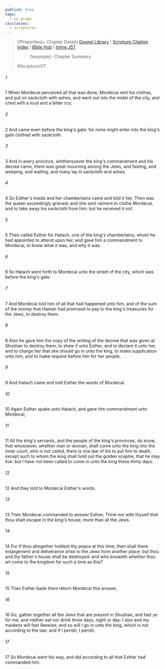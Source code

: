 ```yaml
---
publish: true
tags:
  - no-graph
cssclasses:
  - scriptures
---
```

>[!Properties]+ Chapter Details
>[Gospel Library](https://churchofjesuschrist.org/study/scriptures/ot/esth/4?lang=eng)    |    [Scripture Citation Index](https://scriptures.byu.edu/#07504::c07504)    |    [Bible Hub](https://biblehub.com/esther/4.htm)    |    [Inline JST](https://scripturetoolbox.com/html/ic/Esther/4.html)
>>[!example]- Chapter Summary
>> 
> 
>
>#Scripture/OT
###### 1
1 When Mordecai perceived all that was done, Mordecai rent his clothes, and put on sackcloth with ashes, and went out into the midst of the city, and cried with a loud and a bitter cry;
###### 2
2 And came even before the king's gate: for none might enter into the king's gate clothed with sackcloth.
###### 3
3 And in every province, whithersoever the king's commandment and his decree came, there was great mourning among the Jews, and fasting, and weeping, and wailing; and many lay in sackcloth and ashes.
###### 4
4 So Esther's maids and her chamberlains came and told it her. Then was the queen exceedingly grieved; and she sent raiment to clothe Mordecai, and to take away his sackcloth from him: but he received it not.
###### 5
5 Then called Esther for Hatach, one of the king's chamberlains, whom he had appointed to attend upon her, and gave him a commandment to Mordecai, to know what it was, and why it was.
###### 6
6 So Hatach went forth to Mordecai unto the street of the city, which was before the king's gate.
###### 7
7 And Mordecai told him of all that had happened unto him, and of the sum of the money that Haman had promised to pay to the king's treasuries for the Jews, to destroy them.
###### 8
8 Also he gave him the copy of the writing of the decree that was given at Shushan to destroy them, to shew it unto Esther, and to declare it unto her, and to charge her that she should go in unto the king, to make supplication unto him, and to make request before him for her people.
###### 9
9 And Hatach came and told Esther the words of Mordecai.
###### 10
10 Again Esther spake unto Hatach, and gave him commandment unto Mordecai;
###### 11
11 All the king's servants, and the people of the king's provinces, do know, that whosoever, whether man or woman, shall come unto the king into the inner court, who is not called, there is one law of his to put him to death, except such to whom the king shall hold out the golden sceptre, that he may live: but I have not been called to come in unto the king these thirty days.
###### 12
12 And they told to Mordecai Esther's words.
###### 13
13 Then Mordecai commanded to answer Esther, Think not with thyself that thou shalt escape in the king's house, more than all the Jews.
###### 14
14 For if thou altogether holdest thy peace at this time, then shall there enlargement and deliverance arise to the Jews from another place; but thou and thy father's house shall be destroyed: and who knoweth whether thou art come to the kingdom for such a time as this?
###### 15
15 Then Esther bade them return Mordecai this answer,
###### 16
16 Go, gather together all the Jews that are present in Shushan, and fast ye for me, and neither eat nor drink three days, night or day: I also and my maidens will fast likewise; and so will I go in unto the king, which is not according to the law: and if I perish, I perish.
###### 17
17 So Mordecai went his way, and did according to all that Esther had commanded him.
